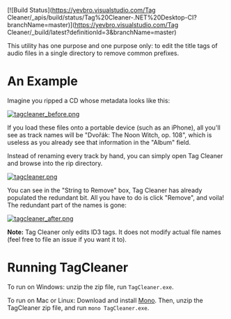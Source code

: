 [![Build Status](https://yevbro.visualstudio.com/Tag Cleaner/_apis/build/status/Tag%20Cleaner-.NET%20Desktop-CI?branchName=master)](https://yevbro.visualstudio.com/Tag Cleaner/_build/latest?definitionId=3&branchName=master)

This utility has one purpose and one purpose only: to edit the title tags of audio files in a single directory to remove common prefixes.

# An Example
Imagine you ripped a CD whose metadata looks like this:

[![tagcleaner_before.png](https://s15.postimg.cc/bti8r96gb/tagcleaner_before.png)](https://postimg.cc/image/8mnp7mm07/)

If you load these files onto a portable device (such as an iPhone), all you'll see as track names will be "Dvořák: The Noon Witch, op. 108", which is useless as you already see that information in the "Album" field.

Instead of renaming every track by hand, you can simply open Tag Cleaner and browse into the rip directory.

[![tagcleaner.png](https://s19.postimg.cc/i1930mzf7/tagcleaner.png)](https://postimg.cc/image/c0be3kcsv/)

You can see in the "String to Remove" box, Tag Cleaner has already populated the redundant bit. All you have to do is click "Remove", and voila! The redundant part of the names is gone:

[![tagcleaner_after.png](https://s19.postimg.cc/kzan86rcj/tagcleaner_after.png)](https://postimg.cc/image/vm4gdlzhr/)

**Note:** Tag Cleaner only edits ID3 tags. It does not modify actual file names (feel free to file an issue if you want it to).

# Running TagCleaner

To run on Windows: unzip the zip file, run `TagCleaner.exe`.

To run on Mac or Linux: Download and install [Mono](https://www.mono-project.com/download/stable/#download-mac). Then, unzip the TagCleaner zip file, and run `mono TagCleaner.exe`.
